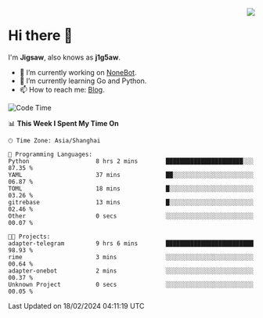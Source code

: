 <a href="#">
  <img align="right" src="https://github-readme-stats.vercel.app/api?username=j1g5awi&count_private=true&show_icons=true&title_color=80070B&text_color=B3B3B3&bg_color=212121&icon_color=80070B" />
</a>

# Hi there 👋

I'm **Jigsaw**, also knows as **j1g5aw**.

- 🔭 I’m currently working on [NoneBot](https://github.com/nonebot).
- 🌱 I’m currently learning Go and Python.
- 📫 How to reach me: [Blog](https://blog.maddestroyer.xyz/).

<!--START_SECTION:waka-->
![Code Time](http://img.shields.io/badge/Code%20Time-1%2C376%20hrs%2033%20mins-blue)

📊 **This Week I Spent My Time On** 

```text
🕑︎ Time Zone: Asia/Shanghai

💬 Programming Languages: 
Python                   8 hrs 2 mins        ██████████████████████░░░   87.35 % 
YAML                     37 mins             ██░░░░░░░░░░░░░░░░░░░░░░░   06.87 % 
TOML                     18 mins             █░░░░░░░░░░░░░░░░░░░░░░░░   03.26 % 
gitrebase                13 mins             █░░░░░░░░░░░░░░░░░░░░░░░░   02.46 % 
Other                    0 secs              ░░░░░░░░░░░░░░░░░░░░░░░░░   00.07 % 

🐱‍💻 Projects: 
adapter-telegram         9 hrs 6 mins        █████████████████████████   98.93 % 
rime                     3 mins              ░░░░░░░░░░░░░░░░░░░░░░░░░   00.64 % 
adapter-onebot           2 mins              ░░░░░░░░░░░░░░░░░░░░░░░░░   00.37 % 
Unknown Project          0 secs              ░░░░░░░░░░░░░░░░░░░░░░░░░   00.05 % 
```


 Last Updated on 18/02/2024 04:11:19 UTC
<!--END_SECTION:waka-->
